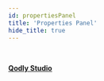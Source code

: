 ```yaml
---
id: propertiesPanel
title: 'Properties Panel'
hide_title: true
---
```


<br />

[**Qodly Studio**](#) 